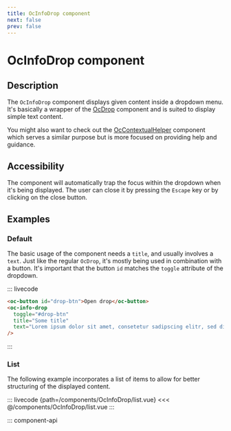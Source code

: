 ```yaml
---
title: OcInfoDrop component
next: false
prev: false
---
```


# OcInfoDrop component

## Description

The `OcInfoDrop` component displays given content inside a dropdown menu. It's basically a wrapper of the [OcDrop](./OcDrop) component and is suited to display simple text content.

You might also want to check out the [OcContextualHelper](./OcContextualHelper) component which serves a similar purpose but is more focused on providing help and guidance.

## Accessibility

The component will automatically trap the focus within the dropdown when it's being displayed. The user can close it by pressing the `Escape` key or by clicking on the close button.

## Examples

### Default

The basic usage of the component needs a `title`, and usually involves a `text`. Just like the regular `OcDrop`, it's mostly being used in combination with a button. It's important that the button `id` matches the `toggle` attribute of the dropdown.

::: livecode

```html
<oc-button id="drop-btn">Open drop</oc-button>
<oc-info-drop
  toggle="#drop-btn"
  title="Some title"
  text="Lorem ipsum dolor sit amet, consetetur sadipscing elitr, sed diam nonumy eirmod tempor invidunt ut labore et dolore magna aliquyam."
/>
```

:::

### List

The following example incorporates a list of items to allow for better structuring of the displayed content.

::: livecode {path=/components/OcInfoDrop/list.vue}
<<< @/components/OcInfoDrop/list.vue
:::

::: component-api
